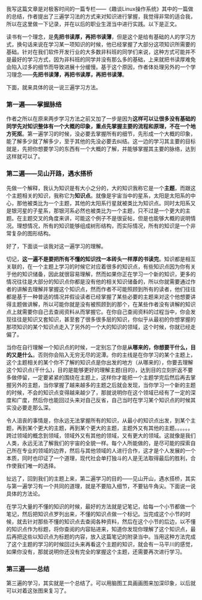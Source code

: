 我写这篇文章是对极客时间的一篇专栏——《趣谈Linux操作系统》其中的一篇做的总结，作者提出了三遍学习法的方式来对知识进行掌握，我觉得非常的适合我，所以在这里做一下记录，并在以后的职业生涯当中进行实践。以下是正文。

读书有一个理念，是**先把书读厚，再把书读薄**，但是这个是给有基础的人的学习方式，换句话来说在学习某一项知识的时候，他已经掌握了大部分这项知识所需要的基础。针对在我们软件开发行业的大多数非科班的同学们来说，这种方式可能并不是最好的学习方式，因为非科班的同学并没有那么多的基础，上来就把书读厚难免会陷入过多的细节而导致进展十分缓慢。基于这个原因，作者体处理另外的一个学习理念——**先把书读薄，再把书读厚，再把书读薄**。

下面，就来具体的说一说三遍学习方法。



### 第一遍——掌握脉络

作者之所以在原来两步学习方法之前又加了一步是因为**这样可以让很多没有基础的同学先对知识整体有一个大概的印象，重点先掌握主要的流程和原理，不在一个地方死抠**。第一遍学习的时候，没必要去掌握所有的细节，先形成一个大概的印象，能了解多少就了解多少，至于其他的先没必要去纠结。这一边的学习其主要的目标就是，先把你想要学习的东西有一个大概的了解，并能够掌握其主要的脉络，达到这样就可以了。



### 第二遍——见山开路，遇水搭桥

先做一个解释，我认为知识是有大小之分的，大的知识我称它是一个**主题**，而跟这个主题相关的知识，我称它为**知识点**。就像是宇宙当中的星系，太阳是太阳系的中心，那他被类比为一个主题，其他的太阳系行星就被类比为知识点。同时太阳系又是银河星的子星系，那银河系必然也被类比为一个主题，只不过是一个更大的主题。在主题交叉的角度来讲，可能这个例子不是很妥帖，但是也能够大概的说明情况。理想情况，所有的知识能够组成树形结构，而实际情况，所有的知识是一个非常复杂的图形结构。

好了，下面谈一谈我对这一遍学习的理解。

切记，**这一遍不是要把所有不懂的知识找一本砖头一样厚的书读完**。知识都是相互关联的，在一个主题上学习的时候它对应着很多的知识点，有些知识点因为你有关于他的知识储备，因此就很容易理解，然而如果你正在学习一个新的知识，更多的情况往往是大部分的知识点你都是没有他的相关知识储备的，所以你就需要通过作者的讲解去理解并掌握这个知识点，然而作者不可能照顾到所有的读者，他们往往都是基于一种普适的情况并假设读者已经掌握了某些必要的主题来对这个他想要讲得主题做讲解，所以可能你就是没有被照顾到的那个，在某些作者没有讲解的知识点上就需要你自己去查阅资料从而掌握它。在你自己查阅资料的过程当中，你会发现往往是知识又套知识，甚至套了很多很多层的知识，你似乎从最初的你想掌握的那项知识的某个知识点走入了另外的一个大的知识的领域，这个时候，你就已经走偏了。

当你在自行理解一个知识点的时候，一定别忘了你是**从哪来的，你想要干什么，目的又是什么**。否则你会陷入无穷无尽的泥潭。你的主线是在你学习的某个主题上，这个主题相关的某个你不了解的知识点是你出发的地方（从哪来的），你要去理解这个知识点(干什么)，目的是能够更好的理解主题(目的)，达到目的立刻折返不要多做停留，一定要紧紧的围绕在主题上，这样你才能把一个主题学完后然后再去掌握另外的主题，当你掌握了越来越多的主题之后就会发现，当你学习一个新的主题的时候，不会的知识点变得越来越少了，那就说明你在这个领域已经有了一定的深度和广度，然后你也能回过头来对自己反省，自己当时在学习某个知识点的时候其实没必要走那么深。

令人沮丧的事情是，你永远无法掌握所有的知识，从最小的知识点出发，到某个主题，再到某个更大的主题，再到某个更大的主题，主题外又有其他的主题。。。。。。跨过领域的概念到领域，领域外又有其他的领域，又有更大的领域。这就像是我们人类，永远无法了解我们的宇宙的全貌一样。每个人所能做的，是尽可能的探索自己所在专业的领域的边界，然后与其他领域的人进行合作，这才是个人发展的一个本质，同时也印证了一个道理，现代社会单打独斗的人是无法取得最后的胜利，合作使我们唯一的选择。

扯远了，回到我们的主题上来，第二遍学习的目的——见山开山，遇水搭桥，其实与第一遍学习有一个共同的道理，就是不要陷入细节，不要钻牛角尖。下面说一说具体的方法论。

在学习大量的不懂的知识的时候，最好的方法就是记笔记，给每一个小节都做一个笔记，然后把知识点罗列出来，不懂的知识点做一个标记。当完成这个小节的时候，就去针对那些不懂的知识点去查阅各种资料，然后在这个小节的后边，以不懂的知识点作为标题，将你查阅的内容贴进来，知道你发现你理解了这个知识点，最后再把这些以知识点为标题的内容，放入这篇笔记的附录当中。当用这种方法完成了这个主题的学习的时候回过头来再看这个主题的知识，就会有一马平川的感觉，如果你没有，那就说明你还没有完全的掌握这个主题，还需要再次进行学习。



### 第三遍——总结

第三遍的学习，其实就是一个总结了。可以用脑图工具画画图来加深印象，以后就可以对着这张图来复习了。





